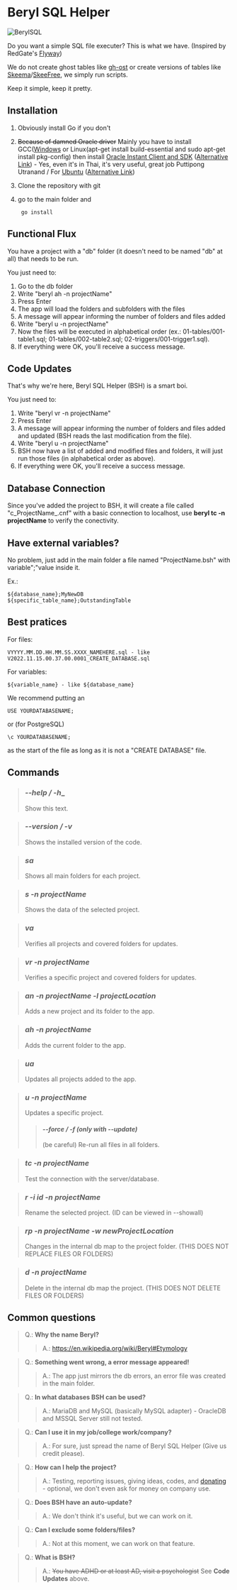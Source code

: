 # Beryl SQL Helper
![BerylSQL](https://user-images.githubusercontent.com/15248665/201835936-e13f65ff-c267-4569-824d-e30d09769490.png)


Do you want a simple SQL file executer? This is what we have. (Inspired by RedGate's [Flyway](https://flywaydb.org/))

We do not create ghost tables like [gh-ost](https://github.com/github/gh-ost) or create versions of tables like [Skeema](https://www.skeema.io/)/[SkeeFree](https://github.com/github/gh-mysql-tools/tree/master/skeefree), we simply run scripts.

Keep it simple, keep it pretty.

## Installation
1. Obviously install Go if you don't
2. ~~Because of damned Oracle driver~~ Mainly you have to install GCC([Windows](https://code.visualstudio.com/docs/cpp/config-mingw) or Linux(apt-get install build-essential and sudo apt-get install pkg-config) then install [Oracle Instant Client and SDK](https://medium.com/@utranand/how-to-connect-golang-to-oracle-on-windows-64-bit-using-go-oci8-library-ab9ed0511b20) ([Alternative Link](https://web.archive.org/web/20230105062526/https://medium.com/@utranand/how-to-connect-golang-to-oracle-on-windows-64-bit-using-go-oci8-library-ab9ed0511b20)) - Yes, even it's in Thai, it's very useful, great job Puttipong Utranand / For [Ubuntu](https://smalldata.tech/blog/2019/05/06/connecting-to-an-oracle-database-with-golang-on-ubuntu) ([Alternative Link](https://web.archive.org/web/20211016184113/https://smalldata.tech/blog/2019/05/06/connecting-to-an-oracle-database-with-golang-on-ubuntu))
3. Clone the repository with git
4. go to the main folder and 

        go install


## Functional Flux
You have a project with a "db" folder (it doesn't need to be named "db" at all) that needs to be run.

You just need to:
1. Go to the db folder
2. Write "beryl ah -n projectName"
3. Press Enter
4. The app will load the folders and subfolders with the files
5. A message will appear informing the number of folders and files added
6. Write "beryl u -n projectName"
7. Now the files will be executed in alphabetical order (ex.: 01-tables/001-table1.sql; 01-tables/002-table2.sql; 02-triggers/001-trigger1.sql).
8. If everything were OK, you'll receive a success message.

## Code Updates
That's why we're here, Beryl SQL Helper (BSH) is a smart boi.

You just need to:
1. Write "beryl vr -n projectName"
2. Press Enter
3. A message will appear informing the number of folders and files added and updated (BSH reads the last modification from the file).
4. Write "beryl u -n projectName"
5. BSH now have a list of added and modified files and folders, it will just run those files (in alphabetical order as above).
6. If everything were OK, you'll receive a success message.

## Database Connection
Since you've added the project to BSH, it will create a file called "c_ProjectName_.cnf" with a basic connection to localhost, use __beryl tc -n projectName__ to verify the conectivity.

## Have external variables?
No problem, just add in the main folder a file named "ProjectName.bsh" with variable";"value inside it.

Ex.:

    ${database_name};MyNewDB
    ${specific_table_name};OutstandingTable
    
## Best pratices
For files: 

    VYYYY.MM.DD.HH.MM.SS.XXXX_NAMEHERE.sql - like V2022.11.15.00.37.00.0001_CREATE_DATABASE.sql

For variables:

    ${variable_name} - like ${database_name}

We recommend putting an

    USE YOURDATABASENAME;
    
or (for PostgreSQL)

    \c YOURDATABASENAME;

as the start of the file as long as it is not a "CREATE DATABASE" file.    

## Commands

> ### ___--help / -h____
> Show this text.

> ### ___--version / -v___
> Shows the installed version of the code.

> ### ___sa___
> Shows all main folders for each project.

> ### ___s -n projectName___
> Shows the data of the selected project.

> ### ___va___
> Verifies all projects and covered folders for updates.

> ### ___vr -n projectName___
> Verifies a specific project and covered folders for updates.

> ### ___an -n projectName -l projectLocation___
> Adds a new project and its folder to the app.

> ### ___ah -n projectName___
> Adds the current folder to the app.

> ### ___ua___
> Updates all projects added to the app.

> ### ___u -n projectName___
> Updates a specific project.
> 
>> #### ___--force / -f (only with --update)___
>> (be careful) Re-run all files in all folders. 

> ### ___tc -n projectName___
> Test the connection with the server/database.

> ### ___r -i id -n projectName___
> Rename the selected project. (ID can be viewed in --showall)

> ### ___rp -n projectName -w newProjectLocation___
> Changes in the internal db map to the project folder. (THIS DOES NOT REPLACE FILES OR FOLDERS)

> ### ___d -n projectName___
> Delete in the internal db map the project. (THIS DOES NOT DELETE FILES OR FOLDERS)


## Common questions
> Q.: **Why the name Beryl?**
>> A.: https://en.wikipedia.org/wiki/Beryl#Etymology

> Q.: **Something went wrong, a error message appeared!**
>> A.: The app just mirrors the db errors, an error file was created in the main folder.

> Q.: **In what databases BSH can be used?**
>> A.: MariaDB and MySQL (basically MySQL adapter) - OracleDB and MSSQL Server still not tested.

> Q.: **Can I use it in my job/college work/company?**
>> A.: For sure, just spread the name of Beryl SQL Helper (Give us credit please).

> Q.: **How can I help the project?**
>> A.: Testing, reporting issues, giving ideas, codes, and [donating](https://ko-fi.com/mrGlasses) - optional, we don't even ask for money on company use.

> Q.: **Does BSH have an auto-update?**
>> A.: We don't think it's useful, but we can work on it.

> Q.: **Can I exclude some folders/files?**
>> A.: Not at this moment, we can work on that feature.

> Q.: **What is BSH?**
>> A.: ~~You have ADHD or at least AD, visit a psychologist~~ See __Code Updates__ above.
